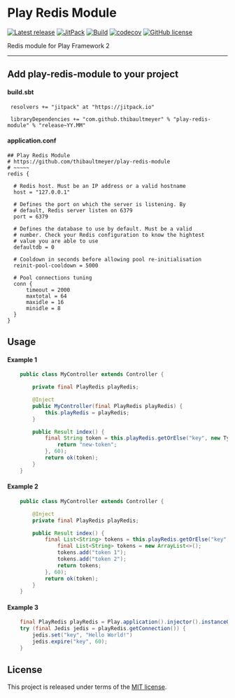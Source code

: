 # Play Redis Module


[![Latest release](https://img.shields.io/badge/latest_release-20.06-orange.svg)](https://github.com/thibaultmeyer/play-redis-module/releases)
[![JitPack](https://jitpack.io/v/thibaultmeyer/play-redis-module.svg)](https://jitpack.io/#thibaultmeyer/play-redis-module)
[![Build](https://api.travis-ci.org/thibaultmeyer/play-redis-module.svg)](https://travis-ci.org/thibaultmeyer/play-redis-module)
[![codecov](https://codecov.io/gh/thibaultmeyer/play-redis-module/branch/develop/graph/badge.svg)](https://codecov.io/gh/thibaultmeyer/play-redis-module)
[![GitHub license](https://img.shields.io/badge/license-MIT-blue.svg)](https://raw.githubusercontent.com/thibaultmeyer/play-redis-module/master/LICENSE)

Redis module for Play Framework 2
*****

## Add play-redis-module to your project

#### build.sbt

     resolvers += "jitpack" at "https://jitpack.io"

     libraryDependencies += "com.github.thibaultmeyer" % "play-redis-module" % "release~YY.MM"


#### application.conf

    ## Play Redis Module
    # https://github.com/thibaultmeyer/play-redis-module
    # ~~~~~
    redis {

      # Redis host. Must be an IP address or a valid hostname
      host = "127.0.0.1"

      # Defines the port on which the server is listening. By
      # default, Redis server listen on 6379
      port = 6379

      # Defines the database to use by default. Must be a valid
      # number. Check your Redis configuration to know the hightest
      # value you are able to use
      defaultdb = 0
      
      # Cooldown in seconds before allowing pool re-initialisation
      reinit-pool-cooldown = 5000

      # Pool connections tuning
      conn {
          timeout = 2000
          maxtotal = 64
          maxidle = 16
          minidle = 8
      }
    }



## Usage

#### Example 1

```java
    public class MyController extends Controller {

        private final PlayRedis playRedis;

        @Inject
        public MyController(final PlayRedis playRedis) {
            this.playRedis = playRedis;
        }

        public Result index() {
            final String token = this.playRedis.getOrElse("key", new TypeReference<String>() {}, () -> {
                return "new-token";
            }, 60);
            return ok(token);
        }
    }
```


#### Example 2

```java
    public class MyController extends Controller {

        @Inject
        private final PlayRedis playRedis;

        public Result index() {
            final List<String> tokens = this.playRedis.getOrElse("key", new TypeReference<List<String>>() {}, () -> {
                final List<String> tokens = new ArrayList<>();
                tokens.add("token 1");
                tokens.add("token 2");
                return tokens;
            }, 60);
            return ok(token);
        }
    }
```


#### Example 3

```java
    final PlayRedis playRedis = Play.application().injector().instanceOf(PlayRedis.class);
    try (final Jedis jedis = playRedis.getConnection()) {
        jedis.set("key", "Hello World!")
        jedis.expire("key", 60);
    }
```



## License
This project is released under terms of the [MIT license](https://raw.githubusercontent.com/thibaultmeyer/play-redis-module/master/LICENSE).
